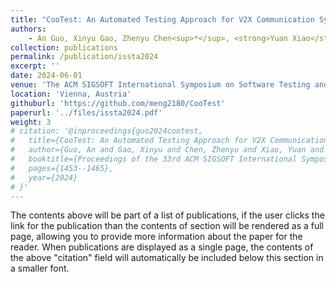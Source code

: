 ```yaml
---
title: "CooTest: An Automated Testing Approach for V2X Communication Systems"
authors:
    - An Guo, Xinyu Gao, Zhenyu Chen<sup>*</sup>, <strong>Yuan Xiao</strong>, Jiakai Liu, Xiuting Ge, Weisong Sun,  Chunrong Fang<sup>*</sup>
collection: publications
permalink: /publication/issta2024
excerpt: ''
date: 2024-06-01
venue: 'The ACM SIGSOFT International Symposium on Software Testing and Analysis'
location: 'Vienna, Austria'
githuburl: 'https://github.com/meng2180/CooTest'
paperurl: '../files/issta2024.pdf'
weight: 3
# citation: '@inproceedings{guo2024cootest,
#   title={CooTest: An Automated Testing Approach for V2X Communication Systems},
#   author={Guo, An and Gao, Xinyu and Chen, Zhenyu and Xiao, Yuan and Liu, Jiakai and Ge, Xiuting and Sun, Weisong and Fang, Chunrong},
#   booktitle={Proceedings of the 33rd ACM SIGSOFT International Symposium on Software Testing and Analysis},
#   pages={1453--1465},
#   year={2024}
# }'
---
```


The contents above will be part of a list of publications, if the user clicks the link for the publication than the contents of section will be rendered as a full page, allowing you to provide more information about the paper for the reader. When publications are displayed as a single page, the contents of the above "citation" field will automatically be included below this section in a smaller font.
